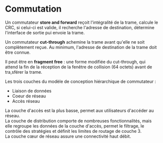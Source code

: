 # Commutation

Un commutateur **store and forward** reçoit l'intégralité de la trame, calcule le CRC, si celui-ci est valide, il recherche l'adresse de destination, détermine l'interface de sortie pui envoie la trame.

Un commutateur **cut-through** achemine la trame avant qu'elle ne soit complètement reçue. Au minimum, l'adresse de destination de la trame doit être connue.

Il peut être en **fragment free** : une forme modifiée du cut-through, qui attend la fin de la réception de la fenêtre de collision (64 octets) avant de tra,sférer la trame. 

Les trois couches du modèle de conception hiérarchique de commutateur :

* Liaison de données
* Coeur de réseau
* Accès réseau

La couche d'accès est la plus basse, permet aux utilisateurs d'accéder au réseau.  
La couche de distribution comporte de nombreuses fonctionnalités, mais elle regroupe les données de la couche d'accès, permet le filtrage, le contrôle des stratégies et définit les limites de routage de couche 3.  
La couche cœur de réseau assure une connectivité haut débit.

